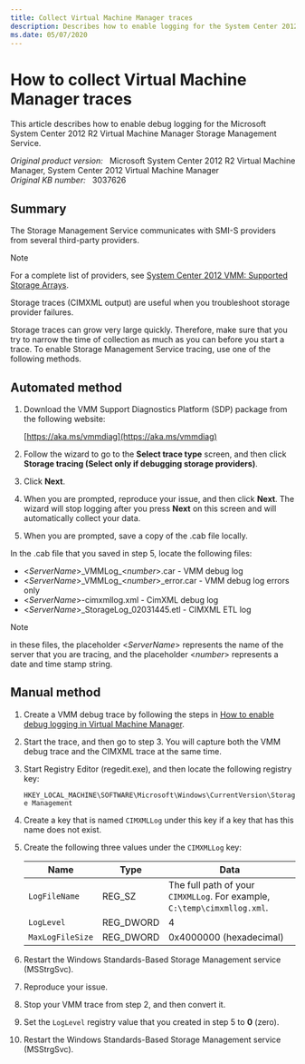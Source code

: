 ```yaml
---
title: Collect Virtual Machine Manager traces
description: Describes how to enable logging for the System Center 2012 R2 Virtual Machine Manager Storage Management Service.
ms.date: 05/07/2020
---
```

# How to collect Virtual Machine Manager traces

This article describes how to enable debug logging for the Microsoft System Center 2012 R2 Virtual Machine Manager Storage Management Service.

_Original product version:_ &nbsp; Microsoft System Center 2012 R2 Virtual Machine Manager, System Center 2012 Virtual Machine Manager  
_Original KB number:_ &nbsp; 3037626

## Summary

The Storage Management Service communicates with SMI-S providers from several third-party providers.

> [!NOTE]
> For a complete list of providers, see [System Center 2012 VMM: Supported Storage Arrays](https://social.technet.microsoft.com/wiki/contents/articles/16100.supported-storage-arrays-for-system-center-2012-vmm.aspx).

Storage traces (CIMXML output) are useful when you troubleshoot storage provider failures.

Storage traces can grow very large quickly. Therefore, make sure that you try to narrow the time of collection as much as you can before you start a trace. To enable Storage Management Service tracing, use one of the following methods.

## Automated method

1. Download the VMM Support Diagnostics Platform (SDP) package from the following website:

   [https://aka.ms/vmmdiag](https://aka.ms/vmmdiag)

2. Follow the wizard to go to the **Select trace type** screen, and then click **Storage tracing (Select only if debugging storage providers)**.
3. Click **Next**.
4. When you are prompted, reproduce your issue, and then click **Next**. The wizard will stop logging after you press **Next** on this screen and will automatically collect your data.
5. When you are prompted, save a copy of the .cab file locally.

In the .cab file that you saved in step 5, locate the following files:

- \<_ServerName_>\_VMMLog_\<_number_>.car - VMM debug log
- \<_ServerName_>\_VMMLog_\<_number_>_error.car - VMM debug log errors only
- \<_ServerName_>-cimxmllog.xml - CimXML debug log
- \<_ServerName_>_StorageLog_02031445.etl - CIMXML ETL log

> [!NOTE]
> in these files, the placeholder \<_ServerName_> represents the name of the server that you are tracing, and the placeholder \<_number_> represents a date and time stamp string.

## Manual method

1. Create a VMM debug trace by following the steps in [How to enable debug logging in Virtual Machine Manager](https://support.microsoft.com/help/2913445).
2. Start the trace, and then go to step 3. You will capture both the VMM debug trace and the CIMXML trace at the same time.
3. Start Registry Editor (regedit.exe), and then locate the following registry key:

   `HKEY_LOCAL_MACHINE\SOFTWARE\Microsoft\Windows\CurrentVersion\Storage Management`

4. Create a key that is named `CIMXMLLog` under this key if a key that has this name does not exist.
5. Create the following three values under the `CIMXMLLog` key:

   |Name|Type|Data|
   |---|---|---|
   |`LogFileName`|REG_SZ|The full path of your `CIMXMLLog`. For example, `C:\temp\cimxmllog.xml`.|
   |`LogLevel`|REG_DWORD|4|
   |`MaxLogFileSize`|REG_DWORD|0x4000000 (hexadecimal)|

6. Restart the Windows Standards-Based Storage Management service (MSStrgSvc).
7. Reproduce your issue.
8. Stop your VMM trace from step 2, and then convert it.
9. Set the `LogLevel` registry value that you created in step 5 to **0** (zero).
10. Restart the Windows Standards-Based Storage Management service (MSStrgSvc).
